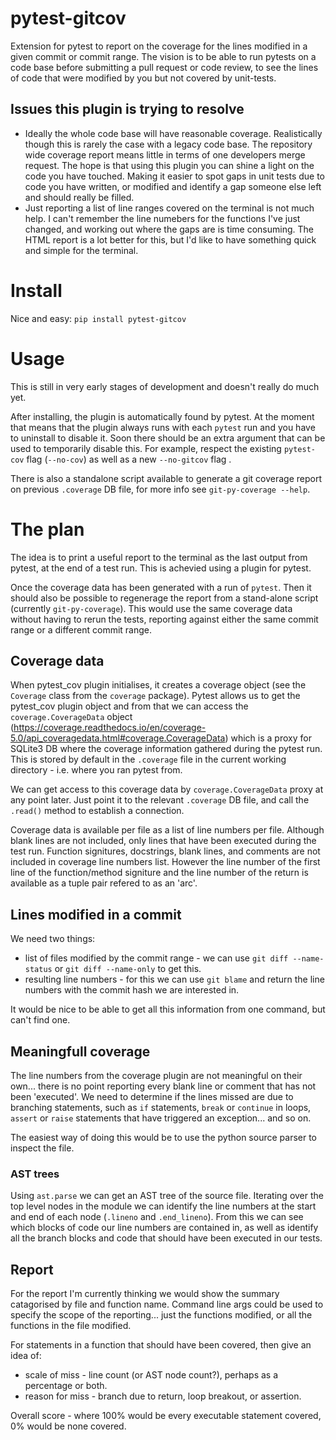 # pytest-gitcov
Extension for pytest to report on the coverage for the lines modified in a given commit or commit range. The vision is to be able to run pytests on a code base before submitting a pull request or code review, to see the lines of code that were modified by you but not covered by unit-tests.

## Issues this plugin is trying to resolve
 - Ideally the whole code base will have reasonable coverage. Realistically though this is rarely the case with a legacy code base. The repository wide coverage report means little in terms of one developers merge request. The hope is that using this plugin you can shine a light on the code you have touched. Making it easier to spot gaps in unit tests due to code you have written, or modified and identify a gap someone else left and should really be filled.
 - Just reporting a list of line ranges covered on the terminal is not much help. I can't remember the line numebers for the functions I've just changed, and working out where the gaps are is time consuming. The HTML report is a lot better for this, but I'd like to have something quick and simple for the terminal.

# Install
Nice and easy:
`pip install pytest-gitcov`

# Usage
This is still in very early stages of development and doesn't really do much yet.

After installing, the plugin is automatically found by pytest. At the moment that means that the plugin always runs with each `pytest` run and you have to uninstall to disable it. Soon there should be an extra argument that can be used to temporarily disable this. For example, respect the existing `pytest-cov` flag (`--no-cov`) as well as a new `--no-gitcov` flag .

There is also a standalone script available to generate a git coverage report on previous `.coverage` DB file, for more info see `git-py-coverage --help`. 

# The plan
The idea is to print a useful report to the terminal as the last output from pytest, at the end of a test run. This is achevied using a plugin for pytest.

Once the coverage data has been generated with a run of `pytest`. Then it should also be possible to regenerage the report from a stand-alone script (currently `git-py-coverage`). This would use the same coverage data without having to rerun the tests, reporting against either the same commit range or a different commit range.

## Coverage data
When pytest_cov plugin initialises, it creates a coverage object (see the `Coverage` class from the `coverage` package). Pytest allows us to get the pytest_cov plugin object and from that we can access the `coverage.CoverageData` object (https://coverage.readthedocs.io/en/coverage-5.0/api_coveragedata.html#coverage.CoverageData) which is a proxy for SQLite3 DB where the coverage information gathered during the pytest run. This is stored by default in the `.coverage` file in the current working directory - i.e. where you ran pytest from.

We can get access to this coverage data by `coverage.CoverageData` proxy at any point later. Just point it to the relevant `.coverage` DB file, and call the `.read()` method to establish a connection.

Coverage data is available per file as a list of line numbers per file. Although blank lines are not included, only lines that have been executed during the test run. Function signitures, docstrings, blank lines, and comments are not included in coverage line numbers list. However the line number of the first line of the function/method signiture and the line number of the return is available as a tuple pair refered to as an 'arc'.

## Lines modified in a commit
We need two things:
 - list of files modified by the commit range - we can use `git diff --name-status` or `git diff --name-only` to get this.
 - resulting line numbers - for this we can use `git blame` and return the line numbers with the commit hash we are interested in.

It would be nice to be able to get all this information from one command, but can't find one.

## Meaningfull coverage
The line numbers from the coverage plugin are not meaningful on their own... there is no point reporting every blank line or comment that has not been 'executed'. We need to determine if the lines missed are due to branching statements, such as `if` statements, `break` or `continue` in loops, `assert` or `raise` statements that have triggered an exception... and so on.

The easiest way of doing this would be to use the python source parser to inspect the file.

### AST trees
Using `ast.parse` we can get an AST tree of the source file. Iterating over the top level nodes in the module we can identify the line numbers at the start and end of each node (`.lineno` and `.end_lineno`). From this we can see which blocks of code our line numbers are contained in, as well as identify all the branch blocks and code that should have been executed in our tests.

## Report
For the report I'm currently thinking we would show the summary catagorised by file and function name. Command line args could be used to specify the scope of the reporting... just the functions modified, or all the functions in the file modified.

For statements in a function that should have been covered, then give an idea of:
 - scale of miss - line count (or AST node count?), perhaps as a percentage or both.
 - reason for miss - branch due to return, loop breakout, or assertion.

Overall score - where 100% would be every executable statement covered, 0% would be none covered.
